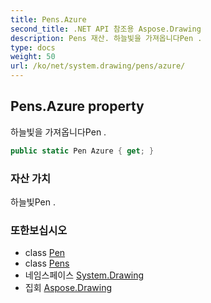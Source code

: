 ```yaml
---
title: Pens.Azure
second_title: .NET API 참조용 Aspose.Drawing
description: Pens 재산. 하늘빛을 가져옵니다Pen .
type: docs
weight: 50
url: /ko/net/system.drawing/pens/azure/
---
```

## Pens.Azure property

하늘빛을 가져옵니다Pen .

```csharp
public static Pen Azure { get; }
```

### 자산 가치

하늘빛Pen .

### 또한보십시오

* class [Pen](../../pen/)
* class [Pens](../)
* 네임스페이스 [System.Drawing](../../pens/)
* 집회 [Aspose.Drawing](../../../)


